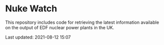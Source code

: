 # Nuke Watch

This repository includes code for retrieving the latest information available on the output of EDF nuclear power plants in the UK.

Last updated: 2021-08-12 15:07
